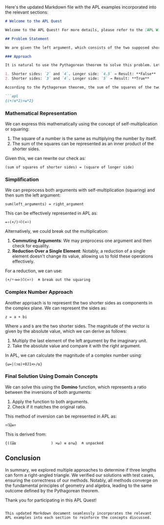 Here's the updated Markdown file with the APL examples incorporated into the relevant sections:

```markdown
# Welcome to the APL Quest

Welcome to the APL Quest! For more details, please refer to the [APL Wiki](https://aplwiki.com). This is the first problem of the 2014 set from the APL Problem Solving Competition.

## Problem Statement

We are given the left argument, which consists of the two supposed shorter sides of a triangle, and the right argument, representing the longer side. Our task is to check if these three numbers can indeed form the lengths of a right-angled triangle.

### Approach

It is natural to use the Pythagorean theorem to solve this problem. Let's examine some test cases:

1. Shorter sides: `2` and `4`. Longer side: `4.5` → Result: **False**
2. Shorter sides: `3` and `4`. Longer side: `5` → Result: **True**

According to the Pythagorean theorem, the sum of the squares of the two shorter sides must equal the square of the longer side. We can express this as an APL function:

```apl
{(+/⍺*2)=⍵*2}
```

### Mathematical Representation

We can express this mathematically using the concept of self-multiplication or squaring:

1. The square of a number is the same as multiplying the number by itself.
2. The sum of the squares can be represented as an inner product of the shorter sides.

Given this, we can rewrite our check as:

```apl
(sum of squares of shorter sides) = (square of longer side)
```

### Simplification

We can preprocess both arguments with self-multiplication (squaring) and then sum the left argument:

```apl
sum(left_arguments) = right_argument
```

This can be effectively represented in APL as:

```apl
=∘(+/)⍨⍥(×⍨)
```

Alternatively, we could break out the multiplication:

1. **Commuting Arguments**: We may preprocess one argument and then check for equality.
2. **Reduction Over a Single Element**: Notably, a reduction of a single element doesn't change its value, allowing us to fold these operations effectively.

For a reduction, we can use:

```apl
(+/⍤⊣=⊢)⍥(×⍨)  ⍝ break out the squaring
```

### Complex Number Approach

Another approach is to represent the two shorter sides as components in the complex plane. We can represent the sides as:

```
z = a + bi
```

Where `a` and `b` are the two shorter sides. The magnitude of the vector is given by the absolute value, which we can derive as follows:

1. Multiply the last element of the left argument by the imaginary unit.
2. Take the absolute value and compare it with the right argument.

In APL, we can calculate the magnitude of a complex number using:

```apl
{⍵=|(⊃⍺)+0J1×⊢/⍺}
```

### Final Solution Using Domain Concepts

We can solve this using the **Domino** function, which represents a ratio between the inversions of both arguments:

1. Apply the function to both arguments.
2. Check if it matches the original ratio.

This method of inversion can be represented in APL as:

```apl
÷⍥⌹≡÷
```

This is derived from:

```apl
{((⌹⍺                ) ×⍵) ≡ ⍺÷⍵}  ⍝ unpacked
```

## Conclusion

In summary, we explored multiple approaches to determine if three lengths can form a right-angled triangle. We verified our solutions with test cases, ensuring the correctness of our methods. Notably, all methods converge on the fundamental principles of geometry and algebra, leading to the same outcome defined by the Pythagorean theorem.

Thank you for participating in this APL Quest!
```

This updated Markdown document seamlessly incorporates the relevant APL examples into each section to reinforce the concepts discussed.
